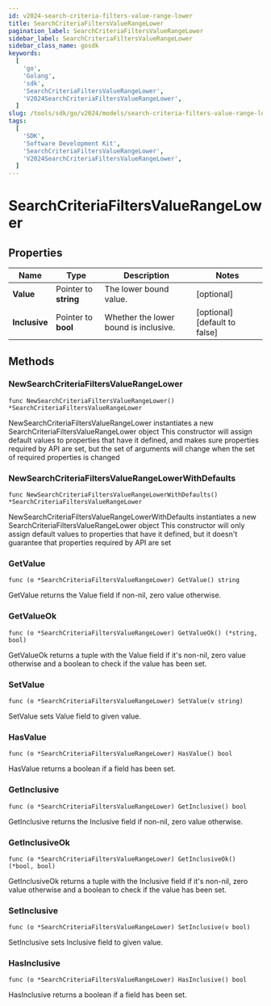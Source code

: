 ```yaml
---
id: v2024-search-criteria-filters-value-range-lower
title: SearchCriteriaFiltersValueRangeLower
pagination_label: SearchCriteriaFiltersValueRangeLower
sidebar_label: SearchCriteriaFiltersValueRangeLower
sidebar_class_name: gosdk
keywords:
  [
    'go',
    'Golang',
    'sdk',
    'SearchCriteriaFiltersValueRangeLower',
    'V2024SearchCriteriaFiltersValueRangeLower',
  ]
slug: /tools/sdk/go/v2024/models/search-criteria-filters-value-range-lower
tags:
  [
    'SDK',
    'Software Development Kit',
    'SearchCriteriaFiltersValueRangeLower',
    'V2024SearchCriteriaFiltersValueRangeLower',
  ]
---
```


# SearchCriteriaFiltersValueRangeLower

## Properties

| Name | Type | Description | Notes |
| --- | --- | --- | --- |
| **Value** | Pointer to **string** | The lower bound value. | [optional] |
| **Inclusive** | Pointer to **bool** | Whether the lower bound is inclusive. | [optional] [default to false] |

## Methods

### NewSearchCriteriaFiltersValueRangeLower

`func NewSearchCriteriaFiltersValueRangeLower() *SearchCriteriaFiltersValueRangeLower`

NewSearchCriteriaFiltersValueRangeLower instantiates a new SearchCriteriaFiltersValueRangeLower object This constructor will assign default values to properties that have it defined, and makes sure properties required by API are set, but the set of arguments will change when the set of required properties is changed

### NewSearchCriteriaFiltersValueRangeLowerWithDefaults

`func NewSearchCriteriaFiltersValueRangeLowerWithDefaults() *SearchCriteriaFiltersValueRangeLower`

NewSearchCriteriaFiltersValueRangeLowerWithDefaults instantiates a new SearchCriteriaFiltersValueRangeLower object This constructor will only assign default values to properties that have it defined, but it doesn't guarantee that properties required by API are set

### GetValue

`func (o *SearchCriteriaFiltersValueRangeLower) GetValue() string`

GetValue returns the Value field if non-nil, zero value otherwise.

### GetValueOk

`func (o *SearchCriteriaFiltersValueRangeLower) GetValueOk() (*string, bool)`

GetValueOk returns a tuple with the Value field if it's non-nil, zero value otherwise and a boolean to check if the value has been set.

### SetValue

`func (o *SearchCriteriaFiltersValueRangeLower) SetValue(v string)`

SetValue sets Value field to given value.

### HasValue

`func (o *SearchCriteriaFiltersValueRangeLower) HasValue() bool`

HasValue returns a boolean if a field has been set.

### GetInclusive

`func (o *SearchCriteriaFiltersValueRangeLower) GetInclusive() bool`

GetInclusive returns the Inclusive field if non-nil, zero value otherwise.

### GetInclusiveOk

`func (o *SearchCriteriaFiltersValueRangeLower) GetInclusiveOk() (*bool, bool)`

GetInclusiveOk returns a tuple with the Inclusive field if it's non-nil, zero value otherwise and a boolean to check if the value has been set.

### SetInclusive

`func (o *SearchCriteriaFiltersValueRangeLower) SetInclusive(v bool)`

SetInclusive sets Inclusive field to given value.

### HasInclusive

`func (o *SearchCriteriaFiltersValueRangeLower) HasInclusive() bool`

HasInclusive returns a boolean if a field has been set.
